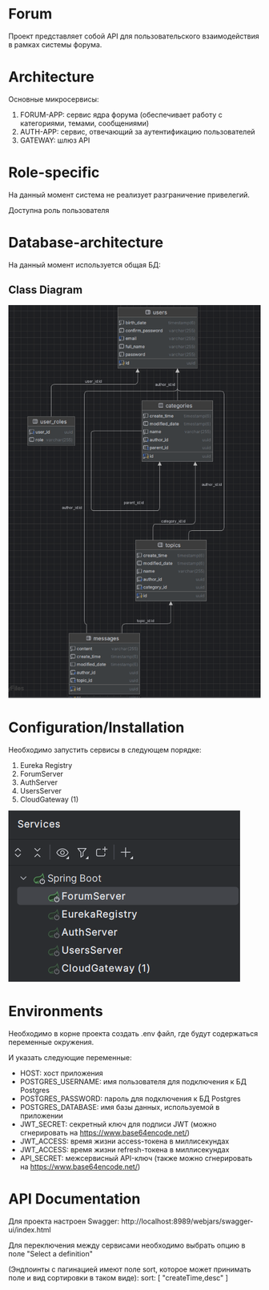 # Forum

Проект представляет собой API для пользовательского взаимодействия в рамках системы форума.


# Architecture
Основные микросервисы:
1. FORUM-APP: сервис ядра форума (обеспечивает работу с категориями, темами, сообщениями)
2. AUTH-APP: сервис, отвечающий за аутентификацию пользователей
3. GATEWAY: шлюз API

# Role-specific

На данный момент система не реализует разграничение привелегий.

Доступна роль пользователя

# Database-architecture
На данный момент используется общая БД:
## Class Diagram
![Class Diagram](docs/class-diagram.png)


# Configuration/Installation

Необходимо запустить сервисы в следующем порядке:
1. Eureka Registry
2. ForumServer
3. AuthServer
4. UsersServer
5. CloudGateway (1)

![](docs/boot-instr.png)

# Environments

Необходимо в корне проекта создать .env файл, где будут содержаться переменные окружения.

И указать следующие переменные:
- HOST: хост приложения
- POSTGRES_USERNAME: имя пользователя для подключения к БД Postgres
- POSTGRES_PASSWORD: пароль для подключения к БД Postgres
- POSTGRES_DATABASE: имя базы данных, используемой в приложении
- JWT_SECRET: секретный ключ для подписи JWT (можно сгнерировать на https://www.base64encode.net/)
- JWT_ACCESS: время жизни access-токена в миллисекундах
- JWT_ACCESS: время жизни refresh-токена в миллисекундах
- API_SECRET: межсервисный API-ключ (также можно сгнерировать на https://www.base64encode.net/)

# API Documentation

Для проекта настроен Swagger:
http://localhost:8989/webjars/swagger-ui/index.html

Для переключения между сервисами необходимо выбрать опцию в поле "Select a definition"

(Эндпоинты с пагинацией имеют поле sort, которое может принимать поле и вид сортировки в таком виде):
sort: [
"createTime,desc"
]
